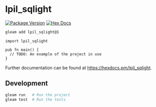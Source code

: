 # lpil_sqlight

[![Package Version](https://img.shields.io/hexpm/v/lpil_sqlight)](https://hex.pm/packages/lpil_sqlight)
[![Hex Docs](https://img.shields.io/badge/hex-docs-ffaff3)](https://hexdocs.pm/lpil_sqlight/)

```sh
gleam add lpil_sqlight@1
```
```gleam
import lpil_sqlight

pub fn main() {
  // TODO: An example of the project in use
}
```

Further documentation can be found at <https://hexdocs.pm/lpil_sqlight>.

## Development

```sh
gleam run   # Run the project
gleam test  # Run the tests
```
